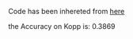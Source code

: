 Code has been inhereted from [here](https://github.com/nyuolab/MedMobile/tree/main/Evaluation)

the Accuracy on Kopp is: 0.3869
